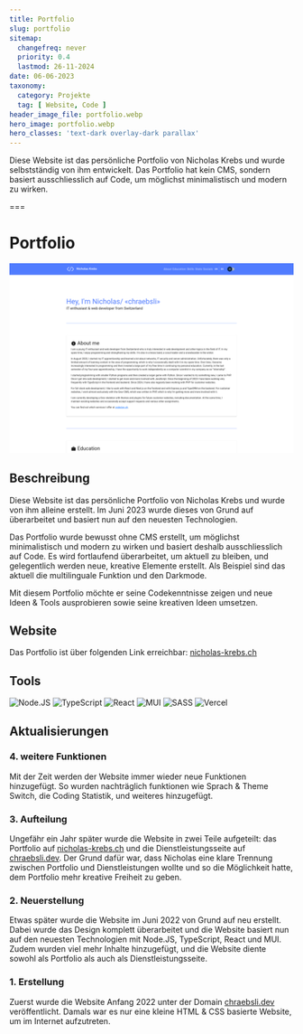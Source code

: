 ```yaml
---
title: Portfolio
slug: portfolio
sitemap:
  changefreq: never
  priority: 0.4
  lastmod: 26-11-2024
date: 06-06-2023
taxonomy:
  category: Projekte
  tag: [ Website, Code ]
header_image_file: portfolio.webp
hero_image: portfolio.webp
hero_classes: 'text-dark overlay-dark parallax'
---
```


Diese Website ist das persönliche Portfolio von Nicholas Krebs und wurde selbstständig von ihm entwickelt. Das Portfolio hat kein CMS, sondern basiert ausschliesslich auf Code, um möglichst minimalistisch und modern zu wirken.

===

# Portfolio

![Screenshot Website](portfolio.webp?lightbox&resize=750)

## Beschreibung

Diese Website ist das persönliche Portfolio von Nicholas Krebs und wurde von ihm alleine erstellt. Im Juni 2023 wurde dieses von Grund auf überarbeitet und basiert nun auf den neuesten Technologien.

Das Portfolio wurde bewusst ohne CMS erstellt, um möglichst minimalistisch und modern zu wirken und basiert deshalb ausschliesslich auf Code. Es wird fortlaufend überarbeitet, um aktuell zu bleiben, und gelegentlich werden neue, kreative Elemente erstellt. Als Beispiel sind das aktuell die multilinguale Funktion und den Darkmode.

Mit diesem Portfolio möchte er seine Codekenntnisse zeigen und neue Ideen & Tools ausprobieren sowie seine kreativen Ideen umsetzen.

## Website
Das Portfolio ist über folgenden Link erreichbar: [nicholas-krebs.ch](https://nicholas-krebs.ch/?utm_source=crabston.ch&utm_medium=project-page)

## Tools
![Node.JS](https://img.shields.io/badge/Node.JS-black?style=for-the-badge&amp;logo=Node.JS)
![TypeScript](https://img.shields.io/badge/TypeScript-black?style=for-the-badge&amp;logo=TypeScript)
![React](https://img.shields.io/badge/React-black?style=for-the-badge&amp;logo=React)
![MUI](https://img.shields.io/badge/MUI-black?style=for-the-badge&amp;logo=MUI)
![SASS](https://img.shields.io/badge/SASS-black?style=for-the-badge&amp;logo=SASS)
![Vercel](https://img.shields.io/badge/Vercel-black?style=for-the-badge&amp;logo=Vercel)

## Aktualisierungen

### 4. weitere Funktionen
Mit der Zeit werden der Website immer wieder neue Funktionen hinzugefügt. So wurden nachträglich funktionen wie Sprach & Theme Switch, die Coding Statistik, und weiteres hinzugefügt. 

### 3. Aufteilung
Ungefähr ein Jahr später wurde die Website in zwei Teile aufgeteilt: das Portfolio auf [nicholas-krebs.ch](https://nicholas-krebs.ch/?utm_source=crabston.ch&utm_medium=project-page) und die Dienstleistungsseite auf [chraebsli.dev](https://chraebsli.dev/?utm_source=crabston.ch&utm_medium=project-page). Der Grund dafür war, dass Nicholas eine klare Trennung zwischen Portfolio und Dienstleistungen wollte und so die Möglichkeit hatte, dem Portfolio mehr kreative Freiheit zu geben.

### 2. Neuerstellung
Etwas später wurde die Website im Juni 2022 von Grund auf neu erstellt. Dabei wurde das Design komplett überarbeitet und die Website basiert nun auf den neuesten Technologien mit Node.JS, TypeScript, React und MUI. Zudem wurden viel mehr Inhalte hinzugefügt, und die Website diente sowohl als Portfolio als auch als Dienstleistungsseite.

### 1. Erstellung
Zuerst wurde die Website Anfang 2022 unter der Domain [chraebsli.dev](https://chraebsli.dev/?utm_source=crabston.ch&utm_medium=project-page) veröffentlicht. Damals war es nur eine kleine HTML & CSS basierte Website, um im Internet aufzutreten.
